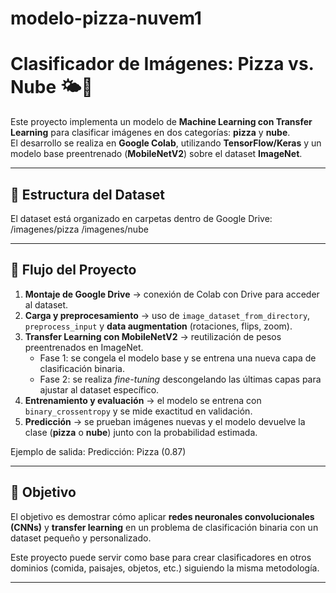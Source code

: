 # modelo-pizza-nuvem1

# Clasificador de Imágenes: Pizza vs. Nube 🌤️🍕

Este proyecto implementa un modelo de **Machine Learning con Transfer Learning** para clasificar imágenes en dos categorías: **pizza** y **nube**.  
El desarrollo se realiza en **Google Colab**, utilizando **TensorFlow/Keras** y un modelo base preentrenado (**MobileNetV2**) sobre el dataset **ImageNet**.  

---

## 📂 Estructura del Dataset
El dataset está organizado en carpetas dentro de Google Drive:
/imagenes/pizza
/imagenes/nube


---

## 🔄 Flujo del Proyecto
1. **Montaje de Google Drive** → conexión de Colab con Drive para acceder al dataset.  
2. **Carga y preprocesamiento** → uso de `image_dataset_from_directory`, `preprocess_input` y **data augmentation** (rotaciones, flips, zoom).  
3. **Transfer Learning con MobileNetV2** → reutilización de pesos preentrenados en ImageNet.  
   - Fase 1: se congela el modelo base y se entrena una nueva capa de clasificación binaria.  
   - Fase 2: se realiza *fine-tuning* descongelando las últimas capas para ajustar al dataset específico.  
4. **Entrenamiento y evaluación** → el modelo se entrena con `binary_crossentropy` y se mide exactitud en validación.  
5. **Predicción** → se prueban imágenes nuevas y el modelo devuelve la clase (**pizza** o **nube**) junto con la probabilidad estimada.  

Ejemplo de salida:
Predicción: Pizza (0.87)


---

## 🎯 Objetivo
El objetivo es demostrar cómo aplicar **redes neuronales convolucionales (CNNs)** y **transfer learning** en un problema de clasificación binaria con un dataset pequeño y personalizado.  

Este proyecto puede servir como base para crear clasificadores en otros dominios (comida, paisajes, objetos, etc.) siguiendo la misma metodología.  

---


